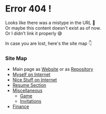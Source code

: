 <!-- @format -->

# Error 404 !

Looks like there was a mistype in the URL 🤔<br>
Or maybe this content doesn't exist as of now.<br>
Or I didn't link it properly 😅

In case you are lost, here's the site map 👇

### Site Map

- Main page as [Website](https://bit.ly/mrdgh2821) or as [Repository](https://github.com/MRDGH2821/MRDGH2821)
- [Myself on Internet](Myself_On_internet.md)
- [Nice Stuff on Internet](Nice_Stuff_On_Internet.md)
- [Resume Section](Resume_Section.md)
- [Miscellaneous](/Miscellaneous/README.md)
  - [Game](/Miscellaneous/Game.md)
  - [Invitations](/Miscellaneous/Invitations.md)
- [Finance](/Finance/README.md)
